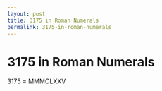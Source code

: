 ```yaml
---
layout: post
title: 3175 in Roman Numerals
permalink: 3175-in-roman-numerals
---
```


# 3175 in Roman Numerals

3175 = MMMCLXXV
